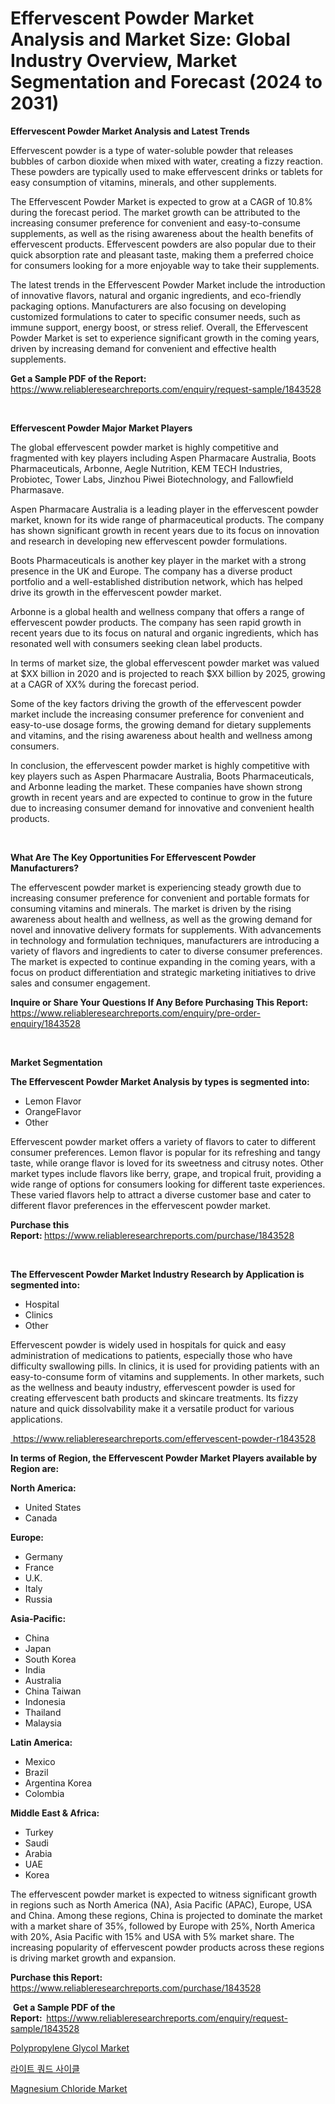 <p><h1>Effervescent Powder Market Analysis and Market Size: Global Industry Overview, Market Segmentation and Forecast (2024 to 2031)</h1></p><p><strong>Effervescent Powder Market Analysis and Latest Trends</strong></p>
<p><p>Effervescent powder is a type of water-soluble powder that releases bubbles of carbon dioxide when mixed with water, creating a fizzy reaction. These powders are typically used to make effervescent drinks or tablets for easy consumption of vitamins, minerals, and other supplements.</p><p>The Effervescent Powder Market is expected to grow at a CAGR of 10.8% during the forecast period. The market growth can be attributed to the increasing consumer preference for convenient and easy-to-consume supplements, as well as the rising awareness about the health benefits of effervescent products. Effervescent powders are also popular due to their quick absorption rate and pleasant taste, making them a preferred choice for consumers looking for a more enjoyable way to take their supplements.</p><p>The latest trends in the Effervescent Powder Market include the introduction of innovative flavors, natural and organic ingredients, and eco-friendly packaging options. Manufacturers are also focusing on developing customized formulations to cater to specific consumer needs, such as immune support, energy boost, or stress relief. Overall, the Effervescent Powder Market is set to experience significant growth in the coming years, driven by increasing demand for convenient and effective health supplements.</p></p>
<p><strong>Get a Sample PDF of the Report:&nbsp;</strong> <a href="https://www.reliableresearchreports.com/enquiry/request-sample/1843528">https://www.reliableresearchreports.com/enquiry/request-sample/1843528</a></p>
<p>&nbsp;</p>
<p><strong>Effervescent Powder Major Market Players</strong></p>
<p><p>The global effervescent powder market is highly competitive and fragmented with key players including Aspen Pharmacare Australia, Boots Pharmaceuticals, Arbonne, Aegle Nutrition, KEM TECH Industries, Probiotec, Tower Labs, Jinzhou Piwei Biotechnology, and Fallowfield Pharmasave. </p><p>Aspen Pharmacare Australia is a leading player in the effervescent powder market, known for its wide range of pharmaceutical products. The company has shown significant growth in recent years due to its focus on innovation and research in developing new effervescent powder formulations. </p><p>Boots Pharmaceuticals is another key player in the market with a strong presence in the UK and Europe. The company has a diverse product portfolio and a well-established distribution network, which has helped drive its growth in the effervescent powder market.</p><p>Arbonne is a global health and wellness company that offers a range of effervescent powder products. The company has seen rapid growth in recent years due to its focus on natural and organic ingredients, which has resonated well with consumers seeking clean label products.</p><p>In terms of market size, the global effervescent powder market was valued at $XX billion in 2020 and is projected to reach $XX billion by 2025, growing at a CAGR of XX% during the forecast period.</p><p>Some of the key factors driving the growth of the effervescent powder market include the increasing consumer preference for convenient and easy-to-use dosage forms, the growing demand for dietary supplements and vitamins, and the rising awareness about health and wellness among consumers. </p><p>In conclusion, the effervescent powder market is highly competitive with key players such as Aspen Pharmacare Australia, Boots Pharmaceuticals, and Arbonne leading the market. These companies have shown strong growth in recent years and are expected to continue to grow in the future due to increasing consumer demand for innovative and convenient health products.</p></p>
<p>&nbsp;</p>
<p><strong>What Are The Key Opportunities For Effervescent Powder Manufacturers?</strong></p>
<p><p>The effervescent powder market is experiencing steady growth due to increasing consumer preference for convenient and portable formats for consuming vitamins and minerals. The market is driven by the rising awareness about health and wellness, as well as the growing demand for novel and innovative delivery formats for supplements. With advancements in technology and formulation techniques, manufacturers are introducing a variety of flavors and ingredients to cater to diverse consumer preferences. The market is expected to continue expanding in the coming years, with a focus on product differentiation and strategic marketing initiatives to drive sales and consumer engagement.</p></p>
<p><strong>Inquire or Share Your Questions If Any Before Purchasing This Report:</strong> <a href="https://www.reliableresearchreports.com/enquiry/pre-order-enquiry/1843528">https://www.reliableresearchreports.com/enquiry/pre-order-enquiry/1843528</a></p>
<p>&nbsp;</p>
<p><strong>Market Segmentation</strong></p>
<p><strong>The Effervescent Powder Market Analysis by types is segmented into:</strong></p>
<p><ul><li>Lemon Flavor</li><li>OrangeFlavor</li><li>Other</li></ul></p>
<p><p>Effervescent powder market offers a variety of flavors to cater to different consumer preferences. Lemon flavor is popular for its refreshing and tangy taste, while orange flavor is loved for its sweetness and citrusy notes. Other market types include flavors like berry, grape, and tropical fruit, providing a wide range of options for consumers looking for different taste experiences. These varied flavors help to attract a diverse customer base and cater to different flavor preferences in the effervescent powder market.</p></p>
<p><strong>Purchase this Report:&nbsp;</strong><a href="https://www.reliableresearchreports.com/purchase/1843528">https://www.reliableresearchreports.com/purchase/1843528</a></p>
<p>&nbsp;</p>
<p><strong>The Effervescent Powder Market Industry Research by Application is segmented into:</strong></p>
<p><ul><li>Hospital</li><li>Clinics</li><li>Other</li></ul></p>
<p><p>Effervescent powder is widely used in hospitals for quick and easy administration of medications to patients, especially those who have difficulty swallowing pills. In clinics, it is used for providing patients with an easy-to-consume form of vitamins and supplements. In other markets, such as the wellness and beauty industry, effervescent powder is used for creating effervescent bath products and skincare treatments. Its fizzy nature and quick dissolvability make it a versatile product for various applications.</p></p>
<p><a href="https://www.reliableresearchreports.com/effervescent-powder-r1843528">&nbsp;https://www.reliableresearchreports.com/effervescent-powder-r1843528</a></p>
<p><strong>In terms of Region, the Effervescent Powder Market Players available by Region are:</strong></p>
<p>
    <p> <strong> North America: </strong>
        <ul>
            <li>United States</li>
            <li>Canada</li>
        </ul>
        </p> 
    <p> <strong> Europe: </strong>
        <ul>
            <li>Germany</li>
            <li>France</li>
            <li>U.K.</li>
            <li>Italy</li>
            <li>Russia</li>
        </ul>
        </p> 
    <p> <strong> Asia-Pacific: </strong>
        <ul>
            <li>China</li>
            <li>Japan</li>
            <li>South Korea</li>
            <li>India</li>
            <li>Australia</li>
            <li>China Taiwan</li>
            <li>Indonesia</li>
            <li>Thailand</li>
            <li>Malaysia</li>
        </ul>
        </p> 
    <p> <strong> Latin America: </strong>
        <ul>
            <li>Mexico</li>
            <li>Brazil</li>
            <li>Argentina Korea</li>
            <li>Colombia</li>
        </ul>
        </p> 
    <p> <strong> Middle East & Africa: </strong>
        <ul>
            <li>Turkey</li>
            <li>Saudi</li>
            <li>Arabia</li>
            <li>UAE</li>
            <li>Korea</li>
        </ul>
    </p>
    </p>
<p><p>The effervescent powder market is expected to witness significant growth in regions such as North America (NA), Asia Pacific (APAC), Europe, USA and China. Among these regions, China is projected to dominate the market with a market share of 35%, followed by Europe with 25%, North America with 20%, Asia Pacific with 15% and USA with 5% market share. The increasing popularity of effervescent powder products across these regions is driving market growth and expansion.</p></p>
<p><strong>Purchase this Report: </strong><a href="https://www.reliableresearchreports.com/purchase/1843528">https://www.reliableresearchreports.com/purchase/1843528</a></p>
<p>&nbsp;<strong>Get a Sample PDF of the Report:&nbsp;&nbsp;</strong><a href="https://www.reliableresearchreports.com/enquiry/request-sample/1843528">https://www.reliableresearchreports.com/enquiry/request-sample/1843528</a></p>
<p><strong></strong></p>
<p><p><a href="https://www.linkedin.com/pulse/polypropylene-glycol-market-size-growing-forecasted-kv6ie">Polypropylene Glycol Market</a></p><p><a href="https://github.com/oajzkywllm460/Market-Research-Report-List-2/blob/main/542698757115.md">라이트 쿼드 사이클</a></p><p><a href="https://www.linkedin.com/pulse/magnesium-chloride-market-offer-valuable-insights-size-share-bnkme">Magnesium Chloride Market</a></p></p>